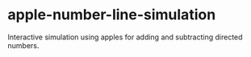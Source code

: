 # apple-number-line-simulation
Interactive simulation using apples for adding and subtracting directed numbers.
